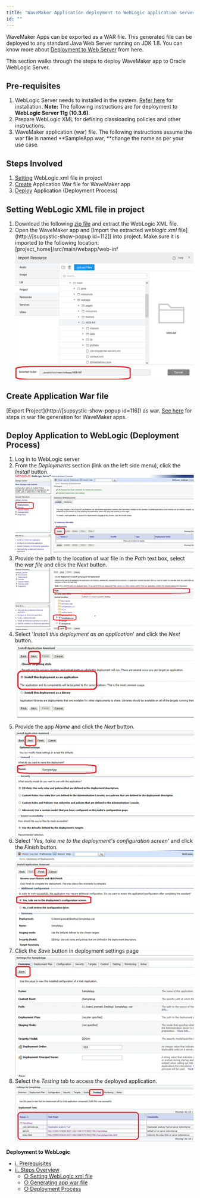 ```yaml
---
title: "WaveMaker Application deployment to WebLogic application server"
id: ""
---
```


WaveMaker Apps can be exported as a WAR file. This generated file can be deployed to any standard Java Web Server running on JDK 1.8. You can know more about [Deployment to Web Server](/learn/app-development/deployment/deployment-web-server/) from here.

This section walks through the steps to deploy WaveMaker app to Oracle WebLogic Server.

## Pre-requisites

1. WebLogic Server needs to installed in the system. [Refer here](http://www.oracle.com/technetwork/middleware/weblogic/downloads/wls-main-097127.html) for installation. **Note:** The following instructions are for deployment to **WebLogic Server 11g (10.3.6)**.
2. Prepare WebLogic XML for defining classloading policies and other instructions.
3. WaveMaker application (war) file. The following instructions assume the war file is named **SampleApp.war, **change the name as per your use case.

## Steps Involved

1. [Setting](#xmlfile) WebLogic.xml file in project
2. [Create](#warfile) Application War file for WaveMaker app
3. [Deploy](#deployment) Application (Deployment Process)

## Setting WebLogic XML file in project

1. Download the following [zip file](/learn/assets/weblogic.zip) and extract the WebLogic XML file.
2. Open the WaveMaker app and [Import the extracted _weblogic.xml_ file](http://[supsystic-show-popup id=112]) into project. Make sure it is imported to the following location: \[project\_home\]/src/main/webapp/web-inf[![](/learn/assets/weblogic1.png)](/learn/assets/weblogic1.png)

## Create Application War file

[Export Project](http://[supsystic-show-popup id=116]) as war. [See here](/learn/app-development/deployment/deployment-web-server/#war-file-generation) for steps in war file generation for WaveMaker apps.

## Deploy Application to WebLogic (Deployment Process)

1. Log in to WebLogic server
2. From the _Deployments_ section (link on the left side menu), click the _Install_ button.[![](/learn/assets/weblogic2.png)](/learn/assets/weblogic2.png)
3. Provide the path to the location of war file in the _Path_ text box, select the _war file_ and click the _Next_ button.[![](/learn/assets/weblogic3.png)](/learn/assets/weblogic3.png)
4. Select '_Install this deployment as an application_' and click the _Next_ button.[![](/learn/assets/weblogic4.png)](/learn/assets/weblogic4.png)
5. Provide the app _Name_ and click the _Next_ button.[![](/learn/assets/weblogic5.png)](/learn/assets/weblogic5.png)
6. Select '_Yes, take me to the deployment's configuration screen_' and click the _Finish_ button.[![](/learn/assets/weblogic6.png)](/learn/assets/weblogic6.png)
7. Click the _Save_ button in deployment settings page[![](/learn/assets/weblogic7.png)](/learn/assets/weblogic7.png)
8. Select the _Testing_ tab to access the deployed application.[![](/learn/assets/weblogic8.png)](/learn/assets/weblogic8.png)

**Deployment to WebLogic**

- [i. Prerequisites](#prerequisites)
- [ii. Steps Overview](#steps)
    - [○ Setting WebLogic xml file](#xmlfile)
    - [○ Generating app war file](#warfile)
    - [○ Deployment Process](#deployment)

